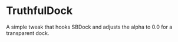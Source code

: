 # TruthfulDock
A simple tweak that hooks SBDock and adjusts the alpha to 0.0 for a transparent dock.
